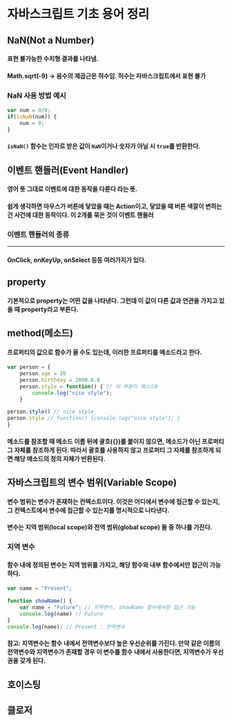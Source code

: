 # 자바스크립트 기초 용어 정리

## NaN(Not a Number)
#### 표현 불가능한 수치형 결과를 나타냄.
#### Math.sqrt(-9) -> 음수의 제곱근은 허수임. 허수는 자바스크립트에서 표현 불가

### NaN 사용 방법 예시
```javascript
var num = 0/0;
if(isNaN(num)) {
    num = 0;
}
```
#### `isNaN()` 함수는 인자로 받은 값이 `NaN`이거나 숫자가 아닐 시 `true`를 반환한다.


## 이벤트 핸들러(Event Handler)
#### 영어 뜻 그대로 이벤트에 대한 동작을 다룬다 라는 뜻.

#### 쉽게 생각하면 마우스가 버튼에 닿았을 때는 Action이고, 닿았을 때 버튼 색깔이 변하는 건 사건에 대한 동작이다.    이 2개를 묶은 것이 이벤트 핸들러

### 이벤트 핸들러의 종류 
-------------
#### OnClick, onKeyUp, onSelect 등등 여러가지가 있다.

## property
#### 기본적으로 property는 어떤 값을 나타낸다. 그런데 이 값이 다른 값과 연관을 가지고 있을 때 property라고 부른다.


## method(메소드)
#### 프로퍼티의 값으로 함수가 올 수도 있는데, 이러한 프로퍼티를 메소드라고 한다.
```javascript
var person = {
    person.age = 20
    person.birthday = 2000.6.8
    person.style = function() { // 이 부분이 메소드0
        console.log("nice style");
    }

person.style() // nice style
person.style // function() {console.log("nice style"); }
}
```
#### 메소드를 참조할 때 메소드 이름 뒤에 괄호({})를 붙이지 않으면, 메소드가 아닌 프로퍼티 그 자체를 참조하게 된다.   따라서 괄호를 사용하지 않고 프로퍼티 그 자체를 참조하게 되면 해당 메소드의 정의  자체가 반환된다.

## 자바스크립트의 변수 범위(Variable Scope)
#### 변수 범위는 변수가 존재하는 컨텍스트이다. 이것은 어디에서 변수에 접근할 수 있는지, 그 컨텍스트에서 변수에 접근할 수 있는지를 명시적으로 나타낸다. 
#### 변수는 지역 범위(local scope)와 전역 범위(global scope) 둘 중 하나를 가진다.

### 지역 변수
#### 함수 내에 정의된 변수는 지역 범위를 가지고, 해당 함수와 내부 함수에서만 접근이 가능하다.
```javascript
var name = "Present";

function showName() {
    var name = "Future"; // 지역변수, showName 함수에서만 접근 가능
    console.log(name) // Future 
}
console.log(name); // Present : 전역변수
```
#### 참고: 지역변수는 함수 내에서 전역변수보다 높은 우선순위를 가진다.    만약 같은 이름의 전역변수와 지역변수가 존재할 경우 이 변수를 함수 내에서 사용한다면, 지역변수가 우선권을 갖게 된다.



## 호이스팅



## 클로저

